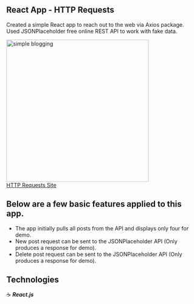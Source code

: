 ## React App - HTTP Requests

Created a simple React app to reach out to the web via Axios package.
Used JSONPlaceholder free online REST API to work with fake data.

<a href="http://ajax-jg.surge.sh" target="_blank"><img width="374" alt="simple blogging"  src="https://user-images.githubusercontent.com/43181662/57722990-47c28300-764d-11e9-8cf2-ec49e06d08ad.png" title="Ajax"/></a>
<br><a href="http://ajax-jg.surge.sh" target="_blank">HTTP Requests Site</a>

## Below are a few basic features applied to this app.

- The app initially pulls all posts from the API and displays only four for demo.
- New post request can be sent to the JSONPlaceholder API (Only produces a response for demo).
- Delete post request can be sent to the JSONPlaceholder API (Only produces a response for demo).

## Technologies

:coffee: **_React.js_**
